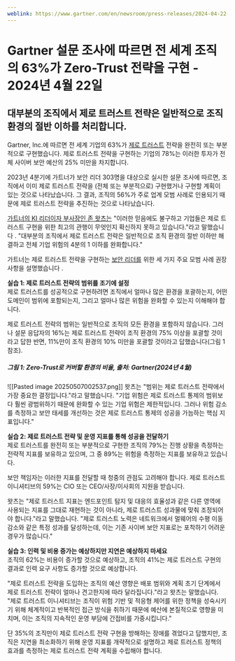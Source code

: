 ```yaml
---
weblink: https://www.gartner.com/en/newsroom/press-releases/2024-04-22-gartner-survey-reveals-63-percent-of-organizations-worldwide-have-implemented-a-zero-trust-strategy
---
```

# Gartner 설문 조사에 따르면 전 세계 조직의 63%가 Zero-Trust 전략을 구현 - 2024년 4월 22일

## 대부분의 조직에서 제로 트러스트 전략은 일반적으로 조직 환경의 절반 이하를 처리합니다.

Gartner, Inc.에 따르면 전 세계 기업의 63%가 [제로 트러스트](https://www.gartner.com/en/industries/government-public-sector/topics/zero-trust?utm_medium=press-release&utm_campaign=RM_GB_YOY_ITSEC_NPP_PR1_GOVZEROTRUSTTOOLKIT&utm_term=ebook) 전략을 완전히 또는 부분적으로 구현했습니다. 제로 트러스트 전략을 구현하는 기업의 78%는 이러한 투자가 전체 사이버 보안 예산의 25% 미만을 차지합니다. 

2023년 4분기에 가트너가 보안 리더 303명을 대상으로 실시한 설문 조사에 따르면, 조직에서 이미 제로 트러스트 전략을 (전체 또는 부분적으로) 구현했거나 구현할 계획이 있는 것으로 나타났습니다. 그 결과, 조직의 56%가 주로 업계 모범 사례로 인용되기 때문에 제로 트러스트 전략을 추진하는 것으로 나타났습니다. 

[가트너의 KI 리더이자 부사장인 존 왓츠는](https://www.gartner.com/en/experts/john-watts) "이러한 믿음에도 불구하고 기업들은 제로 트러스트 구현을 위한 최고의 관행이 무엇인지 확신하지 못하고 있습니다."라고 말했습니다 . "대부분의 조직에서 제로 트러스트 전략은 일반적으로 조직 환경의 절반 이하만 해결하고 전체 기업 위험의 4분의 1 이하를 완화합니다."

가트너는 제로 트러스트 전략을 구현하는 [보안 리더를](https://www.gartner.com/en/publications/technology-adoption-roadmap-for-security-and-risk-management?utm_medium=press-release&utm_campaign=RM_GB_2024_ITSEC_NPP_PR1_TAR24&utm_term=infographic) 위한 세 가지 주요 모범 사례 권장 사항을 설명했습니다 .

**실습 1: 제로 트러스트 전략의 범위를 조기에 설정**  
제로 트러스트를 성공적으로 구현하려면 조직에서 얼마나 많은 환경을 포괄하는지, 어떤 도메인이 범위에 포함되는지, 그리고 얼마나 많은 위험을 완화할 수 있는지 이해해야 합니다. 

제로 트러스트 전략의 범위는 일반적으로 조직의 모든 환경을 포함하지 않습니다. 그러나 설문 응답자의 16%는 제로 트러스트 전략이 조직 환경의 75% 이상을 포괄할 것이라고 답한 반면, 11%만이 조직 환경의 10% 미만을 포괄할 것이라고 답했습니다(그림 1 참조).

##### 그림 1: Zero-Trust로 커버할 환경의 비율, 출처: Gartner(2024년 4월)
![[Pasted image 20250507002537.png]]
왓츠는 "범위는 제로 트러스트 전략에서 가장 중요한 결정입니다."라고 말했습니다. "기업 위험은 제로 트러스트 통제의 범위보다 훨씬 광범위하기 때문에 완화할 수 있는 기업 위험은 제한적입니다. 그러나 위험 감소를 측정하고 보안 태세를 개선하는 것은 제로 트러스트 통제의 성공을 가늠하는 핵심 지표입니다."

**실습 2: 제로 트러스트 전략 및 운영 지표를 통해 성공을 전달하기**  
제로 트러스트를 완전히 또는 부분적으로 구현한 조직의 79%는 진행 상황을 측정하는 전략적 지표를 보유하고 있으며, 그 중 89%는 위험을 측정하는 지표를 보유하고 있습니다. 

보안 책임자는 이러한 지표를 전달할 때 청중의 관점도 고려해야 합니다. 제로 트러스트 이니셔티브의 59%는 CIO 또는 CEO/사장/이사회의 지원을 받습니다.

왓츠는 "제로 트러스트 지표는 엔드포인트 탐지 및 대응의 효율성과 같은 다른 영역에 사용되는 지표를 그대로 재현하는 것이 아니라, 제로 트러스트 성과물에 맞춰 조정되어야 합니다."라고 말했습니다. "제로 트러스트 노력은 네트워크에서 멀웨어의 수평 이동 감소와 같은 특정 성과를 달성하는데, 이는 기존 사이버 보안 지표로는 포착하기 어려운 경우가 많습니다." 

**실습 3: 인력 및 비용 증가는 예상하지만 지연은 예상하지 마세요**  
조직의 62%는 비용이 증가할 것으로 예상하고, 조직의 41%는 제로 트러스트 구현의 결과로 인력 요구 사항도 증가할 것으로 예상합니다. 

"제로 트러스트 전략을 도입하는 조직의 예산 영향은 배포 범위와 계획 초기 단계에서 제로 트러스트 전략이 얼마나 견고한지에 따라 달라집니다."라고 왓츠는 말했습니다. "제로 트러스트 이니셔티브는 조직이 위험 기반 및 적응형 제어를 위한 정책을 성숙시키기 위해 체계적이고 반복적인 접근 방식을 취하기 때문에 예산에 본질적으로 영향을 미치며, 이는 조직의 지속적인 운영 부담에 간접비를 가중시킵니다." 

단 35%의 조직만이 제로 트러스트 전략 구현을 방해하는 장애를 겪었다고 답했지만, 조직은 지연을 최소화하기 위해 운영 지표를 개략적으로 설명하고 제로 트러스트 정책의 효과를 측정하는 제로 트러스트 전략 계획을 수립해야 합니다.